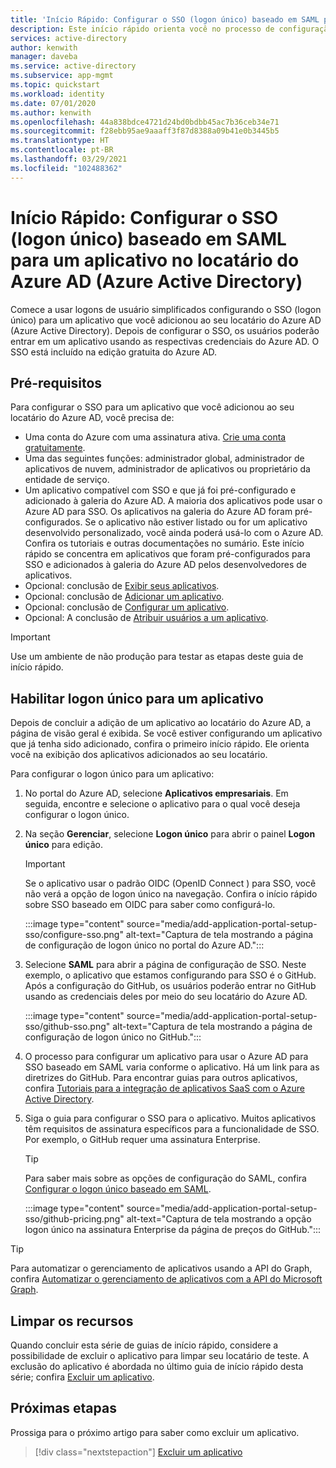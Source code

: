 ```yaml
---
title: 'Início Rápido: Configurar o SSO (logon único) baseado em SAML para um aplicativo no locatário do Azure AD (Azure Active Directory)'
description: Este início rápido orienta você no processo de configuração do SSO (logon único) baseado em SAML para um aplicativo em seu locatário do Azure AD (Azure Active Directory).
services: active-directory
author: kenwith
manager: daveba
ms.service: active-directory
ms.subservice: app-mgmt
ms.topic: quickstart
ms.workload: identity
ms.date: 07/01/2020
ms.author: kenwith
ms.openlocfilehash: 44a838bdce4721d24bd0bdbb45ac7b36ceb34e71
ms.sourcegitcommit: f28ebb95ae9aaaff3f87d8388a09b41e0b3445b5
ms.translationtype: HT
ms.contentlocale: pt-BR
ms.lasthandoff: 03/29/2021
ms.locfileid: "102488362"
---
```

# <a name="quickstart-set-up-saml-based-single-sign-on-sso-for-an-application-in-your-azure-active-directory-azure-ad-tenant"></a>Início Rápido: Configurar o SSO (logon único) baseado em SAML para um aplicativo no locatário do Azure AD (Azure Active Directory)

Comece a usar logons de usuário simplificados configurando o SSO (logon único) para um aplicativo que você adicionou ao seu locatário do Azure AD (Azure Active Directory). Depois de configurar o SSO, os usuários poderão entrar em um aplicativo usando as respectivas credenciais do Azure AD. O SSO está incluído na edição gratuita do Azure AD.

## <a name="prerequisites"></a>Pré-requisitos

Para configurar o SSO para um aplicativo que você adicionou ao seu locatário do Azure AD, você precisa de:

- Uma conta do Azure com uma assinatura ativa. [Crie uma conta gratuitamente](https://azure.microsoft.com/free/?WT.mc_id=A261C142F).
- Uma das seguintes funções: administrador global, administrador de aplicativos de nuvem, administrador de aplicativos ou proprietário da entidade de serviço.
- Um aplicativo compatível com SSO e que já foi pré-configurado e adicionado à galeria do Azure AD. A maioria dos aplicativos pode usar o Azure AD para SSO. Os aplicativos na galeria do Azure AD foram pré-configurados. Se o aplicativo não estiver listado ou for um aplicativo desenvolvido personalizado, você ainda poderá usá-lo com o Azure AD. Confira os tutoriais e outras documentações no sumário. Este início rápido se concentra em aplicativos que foram pré-configurados para SSO e adicionados à galeria do Azure AD pelos desenvolvedores de aplicativos.
- Opcional: conclusão de [Exibir seus aplicativos](view-applications-portal.md).
- Opcional: conclusão de [Adicionar um aplicativo](add-application-portal.md).
- Opcional: conclusão de [Configurar um aplicativo](add-application-portal-configure.md).
- Opcional: A conclusão de [Atribuir usuários a um aplicativo](add-application-portal-assign-users.md).


>[!IMPORTANT]
>Use um ambiente de não produção para testar as etapas deste guia de início rápido.

## <a name="enable-single-sign-on-for-an-app"></a>Habilitar logon único para um aplicativo

Depois de concluir a adição de um aplicativo ao locatário do Azure AD, a página de visão geral é exibida. Se você estiver configurando um aplicativo que já tenha sido adicionado, confira o primeiro início rápido. Ele orienta você na exibição dos aplicativos adicionados ao seu locatário.

Para configurar o logon único para um aplicativo:

1. No portal do Azure AD, selecione **Aplicativos empresariais**. Em seguida, encontre e selecione o aplicativo para o qual você deseja configurar o logon único.
1. Na seção **Gerenciar**, selecione **Logon único** para abrir o painel **Logon único** para edição.

    > [!IMPORTANT]
    > Se o aplicativo usar o padrão OIDC (OpenID Connect ) para SSO, você não verá a opção de logon único na navegação. Confira o início rápido sobre SSO baseado em OIDC para saber como configurá-lo.

    :::image type="content" source="media/add-application-portal-setup-sso/configure-sso.png" alt-text="Captura de tela mostrando a página de configuração de logon único no portal do Azure AD.":::

1. Selecione **SAML** para abrir a página de configuração de SSO. Neste exemplo, o aplicativo que estamos configurando para SSO é o GitHub. Após a configuração do GitHub, os usuários poderão entrar no GitHub usando as credenciais deles por meio do seu locatário do Azure AD.

    :::image type="content" source="media/add-application-portal-setup-sso/github-sso.png" alt-text="Captura de tela mostrando a página de configuração de logon único no GitHub.":::

1. O processo para configurar um aplicativo para usar o Azure AD para SSO baseado em SAML varia conforme o aplicativo. Há um link para as diretrizes do GitHub. Para encontrar guias para outros aplicativos, confira [Tutoriais para a integração de aplicativos SaaS com o Azure Active Directory](/azure/active-directory/saas-apps/).
1. Siga o guia para configurar o SSO para o aplicativo. Muitos aplicativos têm requisitos de assinatura específicos para a funcionalidade de SSO. Por exemplo, o GitHub requer uma assinatura Enterprise.
    > [!TIP]
    > Para saber mais sobre as opções de configuração do SAML, confira [Configurar o logon único baseado em SAML](configure-saml-single-sign-on.md).

    :::image type="content" source="media/add-application-portal-setup-sso/github-pricing.png" alt-text="Captura de tela mostrando a opção logon único na assinatura Enterprise da página de preços do GitHub.":::

> [!TIP]
> Para automatizar o gerenciamento de aplicativos usando a API do Graph, confira [Automatizar o gerenciamento de aplicativos com a API do Microsoft Graph](/graph/application-saml-sso-configure-api).


## <a name="clean-up-resources"></a>Limpar os recursos

Quando concluir esta série de guias de início rápido, considere a possibilidade de excluir o aplicativo para limpar seu locatário de teste. A exclusão do aplicativo é abordada no último guia de início rápido desta série; confira [Excluir um aplicativo](delete-application-portal.md).

## <a name="next-steps"></a>Próximas etapas

Prossiga para o próximo artigo para saber como excluir um aplicativo.
> [!div class="nextstepaction"]
> [Excluir um aplicativo](delete-application-portal.md)
